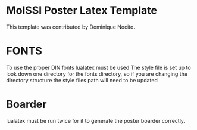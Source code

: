 # MolSSI Poster Latex Template

This template was contributed by Dominique Nocito.

# FONTS
To use the proper DIN fonts lualatex must be used
The style file is set up to look down one directory for the fonts directory,
so if you are changing the directory structure the style files path will need
to be updated

# Boarder
lualatex must be run twice for it to generate the poster boarder correctly.
